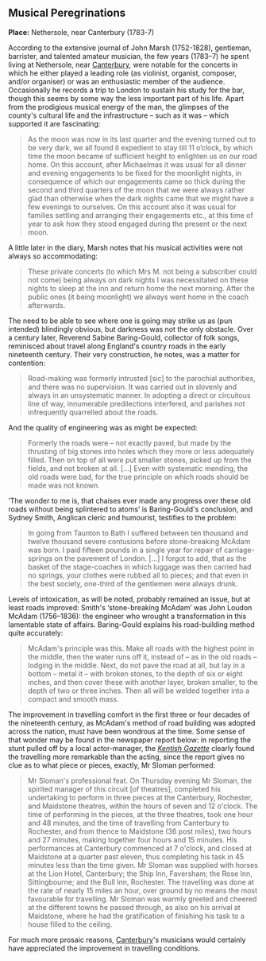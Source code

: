 ## Musical Peregrinations

**Place:** Nethersole, near Canterbury (1783-7)

According to the extensive journal of John Marsh (1752-1828), gentleman, barrister, and talented amateur musician, the few years (1783–7) he spent living at Nethersole, near [Canterbury](/19c/19c-Canterbury), were notable for the concerts in which he either played a leading role (as violinist, organist, composer, and/or organiser) or was an enthusiastic member of the audience. Occasionally he records a trip to London to sustain his study for the bar, though this seems by some way the less important part of his life. Apart from the prodigious musical energy of the man, the glimpses of the county's cultural life and the infrastructure – such as it was – which supported it are fascinating:

>As the moon was now in its last quarter and the evening turned out to be very dark, we all found it expedient to stay till 11 o’clock, by which time the moon became of sufficient height to enlighten us on our road home. On this account, after Michaelmas it was usual for all dinner and evening engagements to be fixed for the moonlight nights, in consequence of which our engagements came so thick during the second and third quarters of the moon that we were always rather glad than otherwise when the dark nights came that we might have a few evenings to ourselves. On this account also it was usual for families settling and arranging their engagements etc., at this time of year to ask how they stood engaged during the present or the next moon.

A little later in the diary, Marsh notes that his musical activities were not always so accommodating:

>These private concerts (to which Mrs M. not being a subscriber could not come) being always on dark nights I was necessitated on these nights to sleep at the inn and return home the next morning. After the public ones (it being moonlight) we always went home in the coach afterwards.

The need to be able to see where one is going may strike us as (pun intended) blindingly obvious, but darkness was not the only obstacle. Over a century later, Reverend Sabine Baring-Gould, collector of folk songs, reminisced about travel along England's country roads in the early nineteenth century. Their very construction, he notes, was a matter for contention:

>Road-making was formerly intrusted [sic] to the parochial authorities, and there was no supervision. It was carried out in slovenly and always in an unsystematic manner. In adopting a direct or circuitous line of way, innumerable predilections interfered, and parishes not infrequently quarrelled about the roads. 

And the quality of engineering was as might be expected:

>Formerly the roads were – not exactly paved, but made by the thrusting of big stones into holes which they more or less adequately filled. Then on top of all were put smaller stones, picked up from the fields, and not broken at all. [...] Even with systematic mending, the old roads were bad, for the true principle on which roads should be made was not known. 

‘The wonder to me is, that chaises ever made any progress over these old roads without being splintered to atoms’ is Baring-Gould's conclusion, and Sydney Smith, Anglican cleric and humourist, testifies to the problem: 

>In going from Taunton to Bath I suffered between ten thousand and twelve thousand severe contusions before stone-breaking McAdam was born. I paid fifteen pounds in a single year for repair of carriage-springs on the pavement of London. […] I forgot to add, that as the basket of the stage-coaches in which luggage was then carried had no springs, your clothes were rubbed all to pieces; and that even in the best society, one-third of the gentlemen were always drunk. 

Levels of intoxication, as will be noted, probably remained an issue, but at least roads improved:  Smith's ‘stone-breaking McAdam’ was John Loudon McAdam (1756–1836): the engineer who wrought a transformation in this lamentable state of affairs. Baring-Gould explains his road-building method quite accurately: 

>McAdam's principle was this. Make all roads with the highest point in the middle, then the water runs off it, instead of – as in the old roads – lodging in the middle. Next, do not pave the road at all, but lay in a bottom – metal it – with broken stones, to the depth of six or eight inches, and then cover these with another layer, broken smaller, to the depth of two or three inches. Then all will be welded together into a compact and smooth mass. 

The improvement in travelling comfort in the first three or four decades of the nineteenth century, as McAdam's method of road building was adopted across the nation, must have been wondrous at the time. Some sense of that wonder may be found in the newspaper report below: in reporting the stunt pulled off by a local actor-manager, the [_Kentish Gazette_](/18c/18c-kentish-gazette) clearly found the travelling more remarkable than the acting, since the report gives no clue as to what piece or pieces, exactly, Mr Sloman performed:

>Mr Sloman's professional feat. On Thursday evening Mr Sloman, the spirited manager of this circuit [of theatres], completed his undertaking to perform in three pieces at the Canterbury, Rochester, and Maidstone theatres, within the hours of seven and 12 o'clock. The time of performing in the pieces, at the three theatres, took one hour and 48 minutes, and the time of travelling from Canterbury to Rochester, and from thence to Maidstone (36 post miles), two hours and 27 minutes, making together four hours and 15 minutes. His performances at Canterbury commenced at 7 o'clock, and closed at Maidstone at a quarter past eleven, thus completing his task in 45 minutes less than the time given. Mr Sloman was supplied with horses at the Lion Hotel, Canterbury; the Ship Inn, Faversham; the Rose Inn, Sittingbourne; and the Bull Inn, Rochester. The travelling was done at the rate of nearly 15 miles an hour, over ground by no means the most favourable for travelling. Mr Sloman was warmly greeted and cheered at the different towns he passed through, as also on his arrival at Maidstone, where he had the gratification of finishing his task to a house filled to the ceiling. 

For much more prosaic reasons, [Canterbury](/19c/19c-Canterbury)'s musicians would certainly have appreciated the improvement in travelling conditions.
